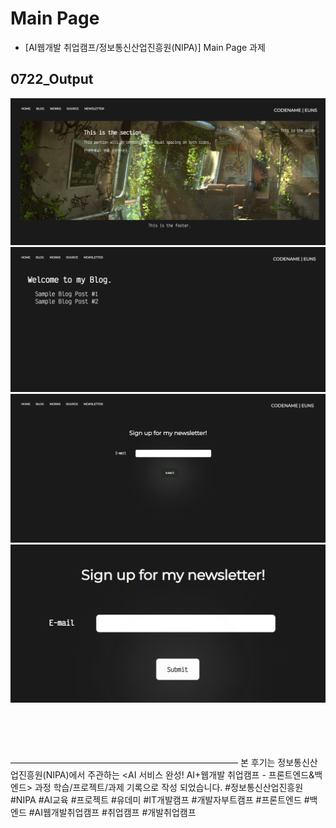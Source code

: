 # Main Page

- [AI웹개발 취업캠프/정보통신산업진흥원(NIPA)] Main Page 과제

## 0722_Output

![](https://github.com/ganyunhee/ai_webdev/blob/main/html_css/stylized/images/output/main_home.png)
![](https://github.com/ganyunhee/ai_webdev/blob/main/html_css/stylized/images/output/main_blog.png)
![](https://github.com/ganyunhee/ai_webdev/blob/main/html_css/stylized/images/output/main_newsletter.png)
![](https://github.com/ganyunhee/ai_webdev/blob/main/html_css/stylized/images/output/main_newsletter_buttoneffect.png)


<br><br><br><br>
——————————————————————————
본 후기는 정보통신산업진흥원(NIPA)에서 주관하는 <AI 서비스 완성! AI+웹개발 취업캠프 - 프론트엔드&백엔드> 과정 학습/프로젝트/과제 기록으로 작성 되었습니다.
#정보통신산업진흥원 #NIPA #AI교육 #프로젝트 #유데미 #IT개발캠프 #개발자부트캠프 #프론트엔드 #백엔드 #AI웹개발취업캠프 #취업캠프 #개발취업캠프 
